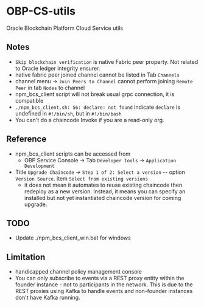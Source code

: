 # OBP-CS-utils
Oracle Blockchain Platform Cloud Service utils

## Notes
- `Skip blockchain verification` is native Fabric peer property. Not related to Oracle ledger integrity ensurer.
- native fabric peer joined channel cannot be listed in Tab `Channels`
- channel menu -> `Join Peers to Channel` cannot perform joining `Remote Peer` in tab `Nodes` to channel
- npm_bcs_client script will not break usual grpc connection, it is compatible
- `./npm_bcs_client.sh: 56: declare: not found` indicate `declare` is undefined in `#!/bin/sh`, but in `#!/bin/bash`   
- You can't do a chaincode Invoke if you are a read-only org.

## Reference
- npm_bcs_client scripts can be accessed from 
  - OBP Service Console -> Tab `Developer Tools` -> `Application Development`
- Title `Upgrade Chaincode` -> `Step 1 of 2: Select a version` -- option `Version Source`. item `Select from existing versions`
  - it does not mean it automates to reuse existing chaincode then redeploy as a new version. Instead, it means you can specify an installed but not yet instantiated chaincode version for coming upgrade.
## TODO 
- Update ./npm_bcs_client_win.bat for windows
    

## Limitation
- handicapped channel policy management console 
- You can only subscribe to events via a REST proxy entity within the founder instance - not to participants in the network. This is due to the REST proxies using Kafka to handle events and non-founder instances don't have Kafka running.
